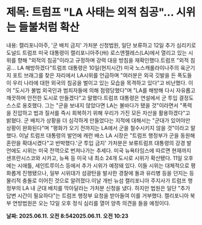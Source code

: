 # **제목: 트럼프 "LA 사태는 외적 침공"… 시위는 들불처럼 확산**

  내용: 캘리포니아주, '군 배치 금지' 가처분 신청법원, 일단 보류하고 12일 추가 심리키로도널드 트럼프 미국 대통령이  캘리포니아주(州) 로스앤젤레스(LA)에서 열리고 있는 시위를 향해 "외적의 침공"이라고 규정하며 강력 대응 방침을 재확인했다.트럼프 "외적 침공… LA 해방하겠다"트럼프 대통령은 10일(현지시간) 미국 노스캐롤라이나주의 육군기지 포트 브래그를 찾은 자리에서 LA시위를 언급하며 "여러분은 외국 깃발을 든 폭도들이 우리 나라에 대한 외국의 침공을 벌이고 있는 모습을 목격하고 있다"고 비난했다. 이어 "도시가 불법 외국인과 범죄자들에 의해 점령당했다"며 "LA를 해방해 다시 자유롭고 깨끗하며 안전한 도시로 만들겠다"고 말했다.트럼프 대통령은 연설에서 군 투입 결정도 스스로 옹호했다. 그는 "군을 보내지 않았다면 LA는 불바다가 됐을 것"이라면서 "폭력을 진압하고 법과 질서를 즉시 회복하기 위해 우리가 가진 모든 자산을 활용하겠다"고 밝혔다. 군 배치가 상황을 더 심각하게 만들었다는 지적에 대해서는 "군대가 있어야만 상황이 완화된다"며 "평화가 오기 전까지는 LA에서 군을 철수시키지 않을 것"이라고 말했다. 이날 트럼프 대통령의 발언에 캐런 배스 LA 시장은  "트럼프 행정부가 군을 동원해 혼란을 확대시켰다"고 반박했다.'군 투입 금지' 가처분은 보류트럼프 대통령의 강경 발언에도 시위는 미국 전역으로 번져나가는 추세다. 미국 뉴욕타임스에 따르면 현재까지 샌프란시스코와 시카고, 뉴욕 등 미국 내 최소 24개 도시로 시위가 확산됐다. 11일 오후에는 시애틀, 세인트루이스 등에서 추가 시위가 예정돼 있다. 이들 시위는 대체적으로 평화롭게 진행됐으나, 일부 시위대가 섬광탄을 발사한 경찰에 돌과 유리병 등을 던지는 등 물리적 충돌로 이어진  것으로 알려졌다.이날 개빈 뉴섬 캘리포니아 주지사가 트럼프 행정부의 LA 내 군대 배치를 막아달라는 가처분 신청을 냈다. 하지만 법원은 일단 "추가 답변 시간이 필요하다"는 트럼프 행정부 요청을 받아들여 이를 거부했다. 캘리포니아 북부 연방법원은 오는 12일 오후 정식 심리를 열어 양측 의견을 들을 예정이다.

  **날짜: 2025.06.11. 오전 8:542025.06.11. 오전 10:23**
